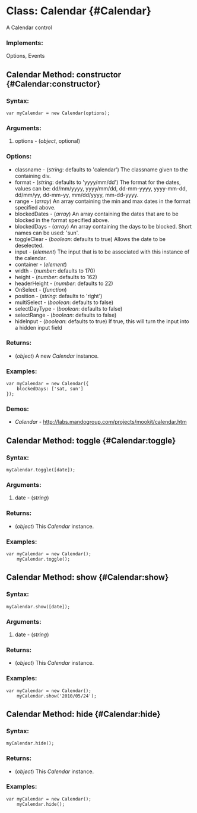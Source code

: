 Class: Calendar {#Calendar}
===========================

A Calendar control


### Implements:

Options, Events




Calendar Method: constructor {#Calendar:constructor}
-----------------------------------------------------


### Syntax:

	var myCalendar = new Calendar(options);

### Arguments:

1. options - (*object*, optional)

### Options:

* classname - (*string*: defaults to 'calendar') The classname given to the containing div.
* format - (*string*: defaults to 'yyyy/mm/dd') The format for the dates, values can be: dd/mm/yyyy, yyyy/mm/dd, dd-mm-yyyy, yyyy-mm-dd, dd/mm/yy, dd-mm-yy, mm/dd/yyyy, mm-dd-yyyy.
* range - (*array*) An array containing the min and max dates in the format specified above.
* blockedDates - (*array*) An array containing the dates that are to be blocked in the format specified above.
* blockedDays - (*array*) An array containing the days to be blocked. Short names can be used: 'sun'.
* toggleClear - (*boolean*: defaults to true) Allows the date to be deselected.
* input - (*element*) The input that is to be associated with this instance of the calendar.
* container - (*element*)
* width - (*number*: defaults to 170)
* height - (*number*: defaults to 162)
* headerHeight - (*number*: defaults to 22)
* OnSelect - (*function*)
* position - (*string*: defaults to 'right')
* multiSelect - (*boolean*: defaults to false)
* selectDayType - (*boolean*: defaults to false)
* selectRange - (*boolean*: defaults to false)
* hideInput - (*boolean*: defaults to true) If true, this will turn the input into a hidden input field

### Returns:

* (*object*) A new *Calendar* instance.

### Examples:

	var myCalendar = new Calendar({
		blockedDays: ['sat, sun']
	});

### Demos:

- *Calendar* - <http://labs.mandogroup.com/projects/mookit/calendar.htm>


Calendar Method: toggle {#Calendar:toggle}
-------------------------------------------


### Syntax:

	myCalendar.toggle([date]);

### Arguments:

1. date - (*string*)

### Returns:

* (*object*) This *Calendar* instance.

### Examples:

	var myCalendar = new Calendar();
		myCalendar.toggle();


Calendar Method: show {#Calendar:show}
---------------------------------------


### Syntax:

	myCalendar.show([date]);

### Arguments:

1. date - (*string*)

### Returns:

* (*object*) This *Calendar* instance.

### Examples:

	var myCalendar = new Calendar();
		myCalendar.show('2010/05/24');
	

Calendar Method: hide {#Calendar:hide}
---------------------------------------


### Syntax:

	myCalendar.hide();
	
### Returns:

* (*object*) This *Calendar* instance.

### Examples:

	var myCalendar = new Calendar();
		myCalendar.hide();
